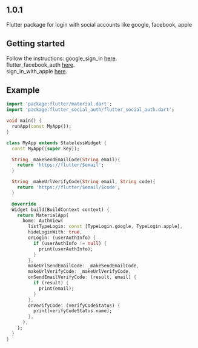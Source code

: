 <!--
This README describes the package. If you publish this package to pub.dev,
this README's contents appear on the landing page for your package.

For information about how to write a good package README, see the guide for
[writing package pages](https://dart.dev/guides/libraries/writing-package-pages).

For general information about developing packages, see the Dart guide for
[creating packages](https://dart.dev/guides/libraries/create-library-packages)
and the Flutter guide for
[developing packages and plugins](https://flutter.dev/developing-packages).
-->
## 1.0.1
Flutter package for login with social accounts like google, facebook, apple

## Getting started
Follow the instructions:
google_sign_in [here](https://pub.dev/packages/google_sign_in).  
flutter_facebook_auth [here](https://pub.dev/packages/flutter_facebook_auth).  
sign_in_with_apple [here](https://pub.dev/packages/sign_in_with_apple).  
## Example
```dart
import 'package:flutter/material.dart';
import 'package:flutter_social_auth/flutter_social_auth.dart';

void main() {
  runApp(const MyApp());
}

class MyApp extends StatelessWidget {
  const MyApp({super.key});

  String _makeSendEmailCode(String email){
    return 'https://flutter/$email';
  }

  String _makeUrlVerifyCode(String email, String code){
    return 'https://flutter/$email/$code';
  }

  @override
  Widget build(BuildContext context) {
    return MaterialApp(
      home: AuthView(
        listTypeLogin: const [TypeLogin.google, TypeLogin.apple],
        hideLoginWith: true,
        onLogin: (userAuthInfo) {
          if (userAuthInfo != null) {
            print(userAuthInfo);
          }
        },
        makeUrlSendEmailCode: _makeSendEmailCode,
        makeUrlVerifyCode: _makeUrlVerifyCode,
        onSendEmailVerifyCode: (result, email) {
          if (result) {
            print(email);
          }
        },
        onVerifyCode: (verifyCodeStatus) {
          print(verifyCodeStatus.name);
        },
      ),
    );
  }
}
```
